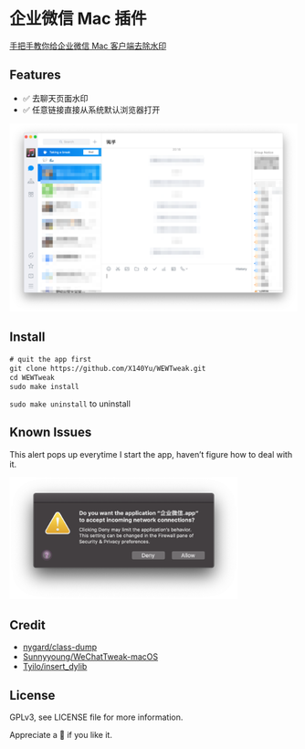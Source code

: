 # 企业微信 Mac 插件

[手把手教你给企业微信 Mac 客户端去除水印](https://zxy.vercel.app/crack-wechat-work)

## Features

- ✅ 去聊天页面水印
- ✅ 任意链接直接从系统默认浏览器打开

<img src="images/1.png" width="700"/>

## Install

```shell
# quit the app first
git clone https://github.com/X140Yu/WEWTweak.git
cd WEWTweak
sudo make install
```

`sudo make uninstall` to uninstall

## Known Issues

This alert pops up everytime I start the app, haven’t figure how to deal with it. 

<img src="images/3.png" width="400"/>

## Credit

- [nygard/class-dump](https://github.com/nygard/class-dump)
- [Sunnyyoung/WeChatTweak-macOS](https://github.com/Sunnyyoung/WeChatTweak-macOS)
- [Tyilo/insert_dylib](https://github.com/Tyilo/insert_dylib)

## License

GPLv3, see LICENSE file for more information.

Appreciate a 🌟 if you like it. 

